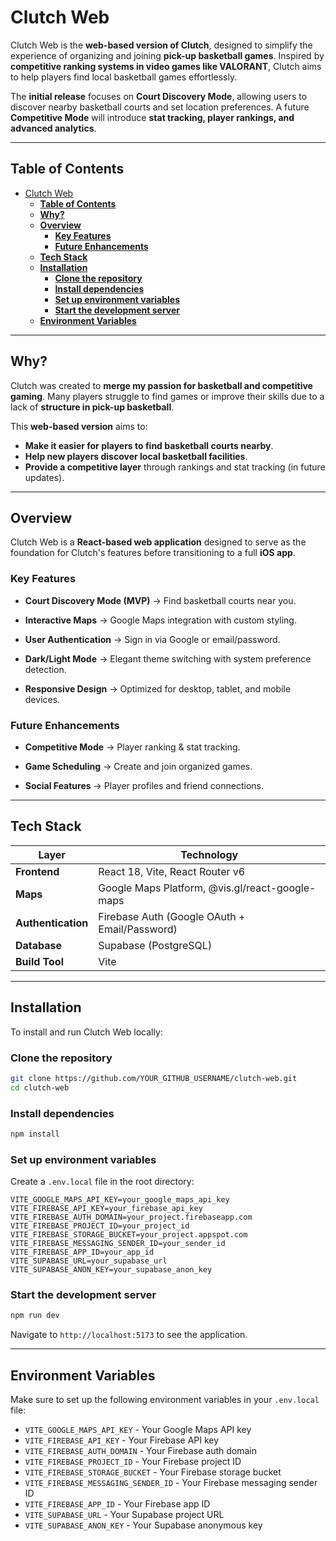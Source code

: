 # Clutch Web

Clutch Web is the **web-based version of Clutch**, designed to simplify the experience of organizing and joining **pick-up basketball games**. Inspired by **competitive ranking systems in video games like VALORANT**, Clutch aims to help players find local basketball games effortlessly.

The **initial release** focuses on **Court Discovery Mode**, allowing users to discover nearby basketball courts and set location preferences. A future **Competitive Mode** will introduce **stat tracking, player rankings, and advanced analytics**.

---

## **Table of Contents**

- [Clutch Web](#clutch-web)
  - [**Table of Contents**](#table-of-contents)
  - [**Why?**](#why)
  - [**Overview**](#overview)
    - [**Key Features**](#key-features)
    - [**Future Enhancements**](#future-enhancements)
  - [**Tech Stack**](#tech-stack)
  - [**Installation**](#installation)
    - [**Clone the repository**](#clone-the-repository)
    - [**Install dependencies**](#install-dependencies)
    - [**Set up environment variables**](#set-up-environment-variables)
    - [**Start the development server**](#start-the-development-server)
  - [**Environment Variables**](#environment-variables)

---

## **Why?**

Clutch was created to **merge my passion for basketball and competitive gaming**. Many players struggle to find games or improve their skills due to a lack of **structure in pick-up basketball**.

This **web-based version** aims to:

- **Make it easier for players to find basketball courts nearby**.
- **Help new players discover local basketball facilities**.
- **Provide a competitive layer** through rankings and stat tracking (in future updates).

---

## **Overview**

Clutch Web is a **React-based web application** designed to serve as the foundation for Clutch's features before transitioning to a full **iOS app**.

### **Key Features**

- **Court Discovery Mode (MVP)** → Find basketball courts near you.

- **Interactive Maps** → Google Maps integration with custom styling.

- **User Authentication** → Sign in via Google or email/password.

- **Dark/Light Mode** → Elegant theme switching with system preference detection.

- **Responsive Design** → Optimized for desktop, tablet, and mobile devices.

### **Future Enhancements**

- **Competitive Mode** → Player ranking & stat tracking.

- **Game Scheduling** → Create and join organized games.

- **Social Features** → Player profiles and friend connections.

---

## **Tech Stack**

| Layer              | Technology                                      |
| ------------------ | ----------------------------------------------- |
| **Frontend**       | React 18, Vite, React Router v6                 |
| **Maps**           | Google Maps Platform, @vis.gl/react-google-maps |
| **Authentication** | Firebase Auth (Google OAuth + Email/Password)   |
| **Database**       | Supabase (PostgreSQL)                           |
| **Build Tool**     | Vite                                            |

---

## **Installation**

To install and run Clutch Web locally:

### **Clone the repository**

```bash
git clone https://github.com/YOUR_GITHUB_USERNAME/clutch-web.git
cd clutch-web
```

### **Install dependencies**

```bash
npm install
```

### **Set up environment variables**

Create a `.env.local` file in the root directory:

```env
VITE_GOOGLE_MAPS_API_KEY=your_google_maps_api_key
VITE_FIREBASE_API_KEY=your_firebase_api_key
VITE_FIREBASE_AUTH_DOMAIN=your_project.firebaseapp.com
VITE_FIREBASE_PROJECT_ID=your_project_id
VITE_FIREBASE_STORAGE_BUCKET=your_project.appspot.com
VITE_FIREBASE_MESSAGING_SENDER_ID=your_sender_id
VITE_FIREBASE_APP_ID=your_app_id
VITE_SUPABASE_URL=your_supabase_url
VITE_SUPABASE_ANON_KEY=your_supabase_anon_key
```

### **Start the development server**

```bash
npm run dev
```

Navigate to `http://localhost:5173` to see the application.

---

## **Environment Variables**

Make sure to set up the following environment variables in your `.env.local` file:

- `VITE_GOOGLE_MAPS_API_KEY` - Your Google Maps API key
- `VITE_FIREBASE_API_KEY` - Your Firebase API key
- `VITE_FIREBASE_AUTH_DOMAIN` - Your Firebase auth domain
- `VITE_FIREBASE_PROJECT_ID` - Your Firebase project ID
- `VITE_FIREBASE_STORAGE_BUCKET` - Your Firebase storage bucket
- `VITE_FIREBASE_MESSAGING_SENDER_ID` - Your Firebase messaging sender ID
- `VITE_FIREBASE_APP_ID` - Your Firebase app ID
- `VITE_SUPABASE_URL` - Your Supabase project URL
- `VITE_SUPABASE_ANON_KEY` - Your Supabase anonymous key
